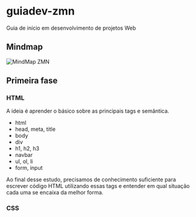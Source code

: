# guiadev-zmn

Guia de início em desenvolvimento de projetos Web

## Mindmap

![MindMap ZMN](https://i.ibb.co/FqWHkVB/Screen-Shot-2020-03-13-at-09-44-38.png)

## Primeira fase

### HTML

A ideia é aprender o básico sobre as principais tags e semântica.

- html
- head, meta, title
- body
- div
- h1, h2, h3
- navbar
- ul, ol, li
- form, input
  
Ao final desse estudo, precisamos de conhecimento suficiente para escrever código HTML utilizando essas tags e entender em qual situação cada uma se encaixa da melhor forma.
  
 ### CSS
 
 
